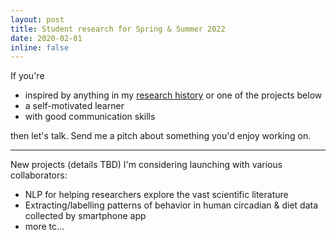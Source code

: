 ```yaml
---
layout: post
title: Student research for Spring & Summer 2022
date: 2020-02-01
inline: false
---
```


If you're
- inspired by anything in my [research history](../../publications/) or one of the projects below
- a self-motivated learner
- with good communication skills

then let's talk. Send me a pitch about something you'd enjoy working
on.

***
New projects (details TBD) I'm considering launching with various collaborators:
- NLP for helping researchers explore the vast scientific literature
- Extracting/labelling patterns of behavior in human circadian & diet data collected by smartphone app
- more tc...
